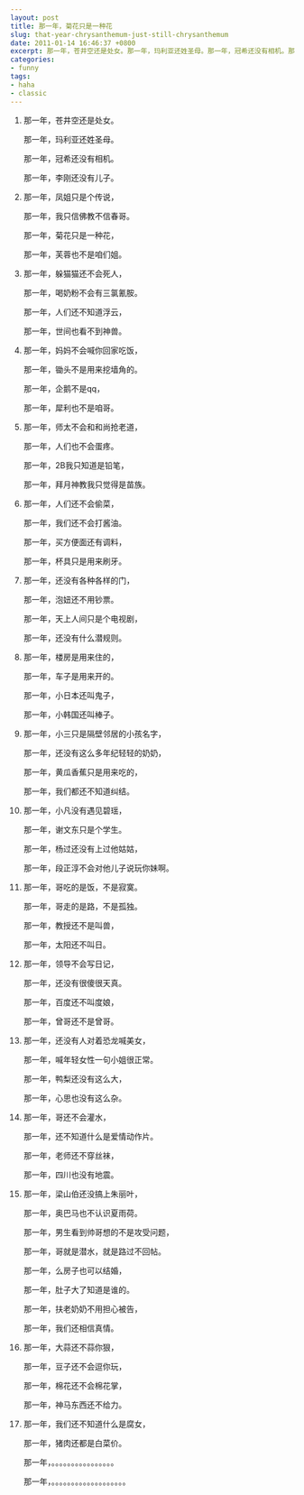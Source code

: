 ```yaml
---
layout: post
title: 那一年，菊花只是一种花
slug: that-year-chrysanthemum-just-still-chrysanthemum
date: 2011-01-14 16:46:37 +0800
excerpt: 那一年，苍井空还是处女。那一年，玛利亚还姓圣母。那一年，冠希还没有相机。那一年，李刚还没有儿子。
categories:
- funny
tags:
- haha
- classic
---
```



1. 那一年，苍井空还是处女。

	那一年，玛利亚还姓圣母。

	那一年，冠希还没有相机。

	那一年，李刚还没有儿子。


2. 那一年，凤姐只是个传说，

	那一年，我只信佛教不信春哥。

	那一年，菊花只是一种花，

	那一年，芙蓉也不是咱们姐。



3. 那一年，躲猫猫还不会死人，

	那一年，喝奶粉不会有三氯氰胺。

	那一年，人们还不知道浮云，

	那一年，世间也看不到神兽。



4. 那一年，妈妈不会喊你回家吃饭，

	那一年，锄头不是用来挖墙角的。

	那一年，企鹅不是qq，

	那一年，犀利也不是咱哥。



5. 那一年，师太不会和和尚抢老道，

	那一年，人们也不会蛋疼。

	那一年，2B我只知道是铅笔，

	那一年，拜月神教我只觉得是苗族。



6. 那一年，人们还不会偷菜，

	那一年，我们还不会打酱油。

	那一年，买方便面还有调料，

	那一年，杯具只是用来刷牙。



7. 那一年，还没有各种各样的门，

	那一年，泡妞还不用钞票。

	那一年，天上人间只是个电视剧，

	那一年，还没有什么潜规则。



8. 那一年，楼房是用来住的，

	那一年，车子是用来开的。

	那一年，小日本还叫鬼子，

	那一年，小韩国还叫棒子。



9. 那一年，小三只是隔壁邻居的小孩名字，

	那一年，还没有这么多年纪轻轻的奶奶，

	那一年，黄瓜香蕉只是用来吃的，

	那一年，我们都还不知道纠结。



10. 那一年，小凡没有遇见碧瑶，

	那一年，谢文东只是个学生。

	那一年，杨过还没有上过他姑姑，

	那一年，段正淳不会对他儿子说玩你妹啊。



11. 那一年，哥吃的是饭，不是寂寞。

	那一年，哥走的是路，不是孤独。

	那一年，教授还不是叫兽，

	那一年，太阳还不叫日。



12. 那一年，领导不会写日记，

	那一年，还没有很傻很天真。

	那一年，百度还不叫度娘，

	那一年，曾哥还不是曾哥。



13. 那一年，还没有人对着恐龙喊美女，

	那一年，喊年轻女性一句小姐很正常。

	那一年，鸭梨还没有这么大，

	那一年，心思也没有这么杂。


14. 那一年，哥还不会灌水，

	那一年，还不知道什么是爱情动作片。

	那一年，老师还不穿丝袜，

	那一年，四川也没有地震。



15. 那一年，梁山伯还没搞上朱丽叶，

	那一年，奥巴马也不认识夏雨荷。

	那一年，男生看到帅哥想的不是攻受问题，

	那一年，哥就是潜水，就是路过不回帖。

	那一年，么房子也可以结婚，

	那一年，肚子大了知道是谁的。

	那一年，扶老奶奶不用担心被告，

	那一年，我们还相信真情。



16. 那一年，大蒜还不蒜你狠，

	那一年，豆子还不会逗你玩，

	那一年，棉花还不会棉花掌，

	那一年，神马东西还不给力。



17. 那一年，我们还不知道什么是腐女，

	那一年，猪肉还都是白菜价。

	那一年，。。。。。。。。。。。。。。。。

	那一年，。。。。。。。。。。。。。。。。。。。

